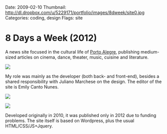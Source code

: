 Date: 2009-02-10
Thumbnail: http://dl.dropbox.com/u/5229171/portfolio/images/8dweek/site0.jpg
Categories: coding, design
Flags: site

# 8 Days a Week (2012)

A news site focused in the cultural life of [Porto Alegre][map], publishing medium-sized articles on cinema, dance, theater, music, cuisine and literature. 

[![](http://dl.dropbox.com/u/5229171/portfolio/images/8dweek/site3.jpg)][link-site]

My role was mainly as the developer (both back- and front-end), besides a shared responsibility with Juliano Marchese on the design. The editor of the site is Emily Canto Nunes.

[![](http://dl.dropbox.com/u/5229171/portfolio/images/8dweek/site1.jpg)][link-site]

[![](http://dl.dropbox.com/u/5229171/portfolio/images/8dweek/site2.jpg)][link-site]

Developed originally in 2010, it was published only in 2012 due to funding problems. The site itself is based on Wordpress, plus the usual HTML/CSS/JS+Jquery.


[link-site]:http://8dweek.com.br
[map]: https://maps.google.com/maps?q=porto+alegre&hl=it&ll=10.833306,-27.246094&spn=118.701464,166.992188&sll=37.0625,-95.677068&sspn=58.555544,83.496094&t=k&hnear=Porto+Alegre+-+Rio+Grande+do+Sul,+Brasile&z=3

